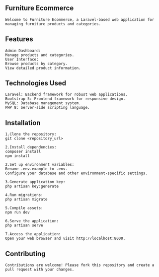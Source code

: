 ## Furniture Ecommerce
    Welcome to Furniture Ecommerce, a Laravel-based web application for managing furniture products and categories.
## Features
    Admin Dashboard:
    Manage products and categories.
    User Interface:  
    Browse products by category.
    View detailed product information.

## Technologies Used
    Laravel: Backend framework for robust web applications.
    Bootstrap 5: Frontend framework for responsive design.
    MySQL: Database management system.
    PHP 8: Server-side scripting language.
## Installation
    1.Clone the repository:
    git clone <repository_url>

    2.Install dependencies:
    composer install
    npm install

    2.Set up environment variables:
    Rename .env.example to .env.
    Configure your database and other environment-specific settings.

    3.Generate application key:
    php artisan key:generate

    4.Run migrations:
    php artisan migrate

    5.Compile assets:
    npm run dev

    6.Serve the application:
    php artisan serve

    7.Access the application:
    Open your web browser and visit http://localhost:8000.

## Contributing
    Contributions are welcome! Please fork this repository and create a pull request with your changes.
